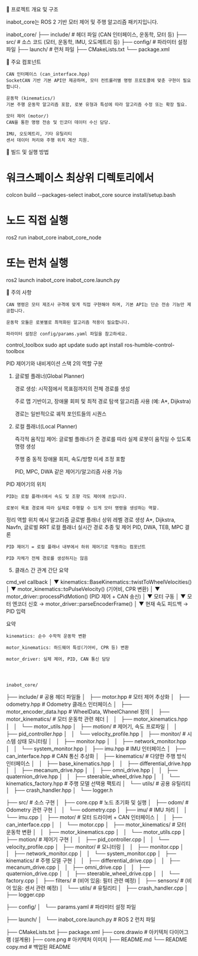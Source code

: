 📁 프로젝트 개요 및 구조

inabot_core는 ROS 2 기반 모터 제어 및 주행 알고리즘 패키지입니다.

inabot_core/
├── include/         # 헤더 파일 (CAN 인터페이스, 운동학, 모터 등)
├── src/             # 소스 코드 (모터, 운동학, IMU, 오도메트리 등)
├── config/          # 파라미터 설정 파일
├── launch/          # 런처 파일
├── CMakeLists.txt
└── package.xml

📁 주요 컴포넌트

    CAN 인터페이스 (can_interface.hpp)
    SocketCAN 기반 기본 API만 제공하며, 모터 컨트롤러별 명령 프로토콜에 맞춘 구현이 필요합니다.

    운동학 (kinematics/)
    기본 주행 운동학 알고리즘 포함, 로봇 유형과 특성에 따라 알고리즘 수정 또는 확장 필요.

    모터 제어 (motor/)
    CAN을 통한 명령 전송 및 인코더 데이터 수신 담당.

    IMU, 오도메트리, 기타 유틸리티
    센서 데이터 처리와 주행 위치 계산 지원.


📁 빌드 및 실행 방법

# 워크스페이스 최상위 디렉토리에서
colcon build --packages-select inabot_core
source install/setup.bash

# 노드 직접 실행
ros2 run inabot_core inabot_core_node

# 또는 런처 실행
ros2 launch inabot_core inabot_core.launch.py


📁 주의 사항

    CAN 명령은 모터 제조사 규격에 맞게 직접 구현해야 하며, 기본 API는 단순 전송 기능만 제공합니다.

    운동학 모듈은 로봇별로 최적화된 알고리즘 적용이 필요합니다.

    파라미터 설정은 config/params.yaml 파일을 참고하세요.


control_toolbox
sudo apt update
sudo apt install ros-humble-control-toolbox


PID 제어기와 내비게이션 스택 2의 역할 구분
1. 글로벌 플래너(Global Planner)

    경로 생성: 시작점에서 목표점까지의 전체 경로를 생성

    주로 맵 기반이고, 장애물 회피 및 최적 경로 탐색 알고리즘 사용 (예: A*, Dijkstra)

    경로는 일반적으로 궤적 포인트들의 시퀀스

2. 로컬 플래너(Local Planner)

    즉각적 움직임 제어: 글로벌 플래너가 준 경로를 따라 실제 로봇이 움직일 수 있도록 명령 생성

    주행 중 동적 장애물 회피, 속도/방향 미세 조정 포함

    PID, MPC, DWA 같은 제어기/알고리즘 사용 가능

PID 제어기의 위치

    PID는 로컬 플래너에서 속도 및 조향 각도 제어에 쓰입니다.

    로봇이 목표 경로에 따라 실제로 주행할 수 있게 모터 명령을 생성하는 역할.

정리
역할	위치	예시 알고리즘
글로벌 플래너	상위 레벨 경로 생성	A*, Dijkstra, Navfn, 글로벌 RRT
로컬 플래너	실시간 경로 추종 및 제어	PID, DWA, TEB, MPC
결론

    PID 제어기 = 로컬 플래너 내부에서 하위 제어기로 작동하는 컴포넌트

    PID 자체가 전체 경로를 생성하지는 않음




5. 클래스 간 관계 간단 요약

cmd_vel callback
   │
   ▼
kinematics::BaseKinematics::twistToWheelVelocities()
   │
   ▼
motor_kinematics::toPulseVelocity()  (기어비, CPR 변환)
   │
   ▼
motor_driver::processPidMotion()     (PID 제어 + CAN 송신)
   │
   ▼
모터 구동
   │
   ▼
모터 엔코더 신호 → motor_driver::parseEncoderFrame()
   │
   ▼
현재 속도 피드백 → PID 입력

요약

    kinematics: 순수 수학적 운동학 변환

    motor_kinematics: 하드웨어 특성(기어비, CPR 등) 변환

    motor_driver: 실제 제어, PID, CAN 통신 담당




    inabot_core/
├── include/                   # 공용 헤더 파일들
│   ├── motor.hpp             # 모터 제어 추상화
│   ├── odometry.hpp          # Odometry 클래스 인터페이스
│   ├── motor_encoder_data.hpp        # WheelData, WheelChannel 정의
│   ├── motor_kinematics/     # 모터 운동학 관련 헤더
│   │   ├── motor_kinematics.hpp
│   │   └── motor_utils.hpp
│   ├── motion/               # 제어기, 속도 프로파일
│   │   ├── pid_controller.hpp
│   │   └── velocity_profile.hpp
│   ├── monitor/              # 시스템 상태 모니터링
│   │   ├── monitor.hpp
│   │   ├── network_monitor.hpp
│   │   └── system_monitor.hpp
│   ├── imu.hpp               # IMU 인터페이스
│   ├── can_interface.hpp     # CAN 통신 추상화
│   ├── kinematics/           # 다양한 주행 방식 인터페이스
│   │   ├── base_kinematics.hpp
│   │   ├── differential_drive.hpp
│   │   ├── mecanum_drive.hpp
│   │   ├── omni_drive.hpp
│   │   ├── quaternion_drive.hpp
│   │   ├── steerable_wheel_drive.hpp
│   │   └── kinematics_factory.hpp       # 주행 모델 선택용 팩토리
│   └── utils/                # 공용 유틸리티
│       ├── crash_handler.hpp
│       └── logger.h

├── src/                      # 소스 구현
│   ├── core.cpp              # 노드 초기화 및 실행
│   ├── odom/                 # Odometry 관련 구현
│   │   └── odometry.cpp
│   ├── imu/                  # IMU 처리
│   │   └── imu.cpp
│   ├── motor/                # 모터 드라이버 + CAN 인터페이스
│   │   ├── can_interface.cpp
│   │   └── motor.cpp
│   ├── motor_kinematics/     # 모터 운동학 변환
│   │   ├── motor_kinematics.cpp
│   │   └── motor_utils.cpp
│   ├── motion/               # 제어기 구현
│   │   ├── pid_controller.cpp
│   │   └── velocity_profile.cpp
│   ├── monitor/              # 모니터링
│   │   ├── monitor.cpp
│   │   ├── network_monitor.cpp
│   │   └── system_monitor.cpp
│   ├── kinematics/           # 주행 모델 구현
│   │   ├── differential_drive.cpp
│   │   ├── mecanum_drive.cpp
│   │   ├── omni_drive.cpp
│   │   ├── quaternion_drive.cpp
│   │   ├── steerable_wheel_drive.cpp
│   │   └── factory.cpp
│   ├── filters/              # (비어 있음: 필터 관련 예정)
│   ├── sensors/              # (비어 있음: 센서 관련 예정)
│   └── utils/                # 유틸리티
│       ├── crash_handler.cpp
│       ├── logger.cpp

├── config/
│   └── params.yaml           # 파라미터 설정 파일

├── launch/
│   └── inabot_core.launch.py  # ROS 2 런치 파일

├── CMakeLists.txt
├── package.xml
├── core.drawio              # 아키텍처 다이어그램 (설계용)
├── core.png                 # 아키텍처 이미지
├── README.md
└── README copy.md           # 백업된 README
